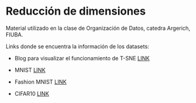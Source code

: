 # Reducción de dimensiones

Material utilizado en la clase de Organización de Datos, catedra Argerich, FIUBA.

Links donde se encuentra la información de los datasets:

- Blog para visualizar el funcionamiento de T-SNE [LINK](https://colah.github.io/posts/2014-10-Visualizing-MNIST/)

- MNIST [LINK](https://en.wikipedia.org/wiki/MNIST_database#/media/File:MnistExamples.png)

- Fashion MNIST [LINK](https://www.researchgate.net/figure/Sample-images-from-Fashion-MNIST-dataset_fig2_342801790)

- CIFAR10 [LINK](https://paperswithcode.com/dataset/cifar-10)
